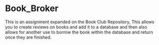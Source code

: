 # Book_Broker
This is an assignment expanded on the Book Club Repository, This allows you to create reviews on books and add it to a database and then also allows for another use to borrow the book within the database and return once they are finished. 
